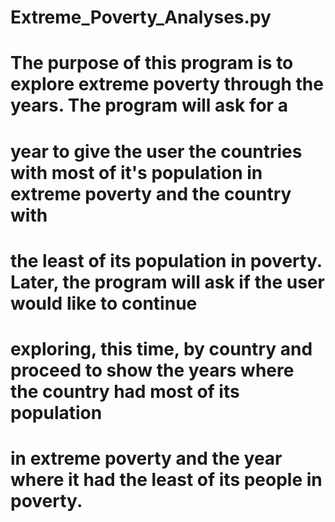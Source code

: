 # Extreme_Poverty_Analyses.py

# The purpose of this program is to explore extreme poverty through the years. The program will ask for a
# year to give the user the countries with most of it's population in extreme poverty and the country with
# the least of its population in poverty. Later, the program will ask if the user would like to continue 
# exploring, this time, by country and proceed to show the years where the country had most of its population 
# in extreme poverty and the year where it had the least of its people in poverty.  
